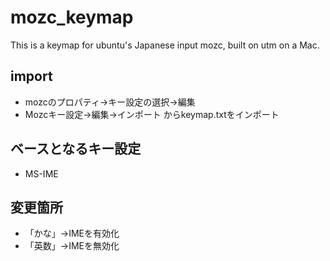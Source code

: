 # mozc_keymap
This is a keymap for ubuntu's Japanese input mozc, built on utm on a Mac.

## import
- mozcのプロパティ→キー設定の選択→編集
- Mozcキー設定→編集→インポート からkeymap.txtをインポート

## ベースとなるキー設定
- MS-IME

## 変更箇所
- 「かな」→IMEを有効化
- 「英数」→IMEを無効化

